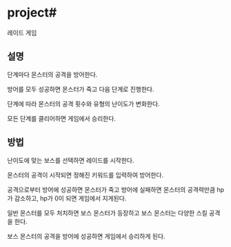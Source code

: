 # project# 
레이드 게임

## 설명

단계마다 몬스터의 공격을 방어한다.

방어를 모두 성공하면 몬스터가 죽고 다음 단계로 진행한다.

단계에 따라 몬스터의 공격 횟수와 유형의 난이도가 변화한다.

모든 단계를 클리어하면 게임에서 승리한다.

## 방법

난이도에 맞는 보스를 선택하면 레이드를 시작한다.

몬스터의 공격이 시작되면 정해진 키워드를 입력하여 방어한다.

공격으로부터 방어에 성공하면 몬스터가 죽고 방어에 실패하면 몬스터의 공격력만큼 hp가 감소하고, hp가 0이 되면 게임에서 지게된다.

일반 몬스터를 모두 처치하면 보스 몬스터가 등장하고 보스 몬스터는 다양한 스킬 공격을 한다.

보스 몬스터의 공격을 방어에 성공하면 게임에서 승리하게 된다.
